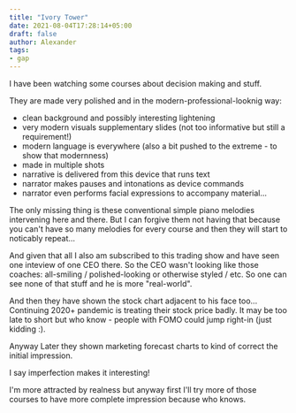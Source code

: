 ```yaml
---
title: "Ivory Tower"
date: 2021-08-04T17:28:14+05:00
draft: false
author: Alexander
tags:
- gap
---
```


I have been watching some courses about decision making and stuff.

They are made very polished and in the modern-professional-looknig way:
- clean background and possibly interesting lightening
- very modern visuals supplementary slides (not too informative but still a requirement!)
- modern language is everywhere (also a bit pushed to the extreme - to show that modernness)
- made in multiple shots
- narrative is delivered from this device that runs text
- narrator makes pauses and intonations as device commands
- narrator even performs facial expressions to accompany material...

The only missing thing is these conventional simple piano melodies intervening here and there.
But I can forgive them not having that because you can't have so many melodies for every course and then they will start to noticably repeat...

And given that all I also am subscribed to this trading show and have seen one inteview of one CEO there.
So the CEO wasn't looking like those coaches: all-smiling / polished-looking or otherwise styled / etc.
So one can see none of that stuff and he is more "real-world".

And then they have shown the stock chart adjacent to his face too...
Continuing 2020+ pandemic is treating their stock price badly.
It may be too late to short but who know - people with FOMO could jump right-in (just kidding :).

Anyway Later they shown marketing forecast charts to kind of correct the initial impression.

I say imperfection makes it interesting!

I'm more attracted by realness but anyway first I'll try more of those courses to have more complete impression because who knows.

